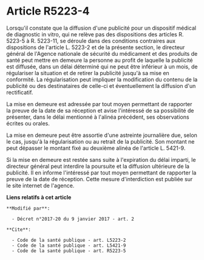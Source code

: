 # Article R5223-4

Lorsqu'il constate que la diffusion d'une publicité pour un dispositif médical de diagnostic in vitro, qui ne relève pas des
dispositions des articles R. 5223-5 à R. 5223-11, se déroule dans des conditions contraires aux dispositions de l'article L.
5223-2 et de la présente section, le directeur général de l'Agence nationale de sécurité du médicament et des produits de
santé peut mettre en demeure la personne au profit de laquelle la publicité est diffusée, dans un délai déterminé qui ne peut
être inférieur à un mois, de régulariser la situation et de retirer la publicité jusqu'à sa mise en conformité. La
régularisation peut impliquer la modification du contenu de la publicité ou des destinataires de celle-ci et éventuellement
la diffusion d'un rectificatif. 

La mise en demeure est adressée par tout moyen permettant de rapporter la preuve de la date de sa réception et avise
l'intéressé de sa possibilité de présenter, dans le délai mentionné à l'alinéa précédent, ses observations écrites ou
orales. 

La mise en demeure peut être assortie d'une astreinte journalière due, selon le cas, jusqu'à la régularisation ou au retrait
de la publicité. Son montant ne peut dépasser le montant fixé au deuxième alinéa de l'article L. 5421-9. 

Si la mise en demeure est restée sans suite à l'expiration du délai imparti, le directeur général peut interdire la poursuite
et la diffusion ultérieure de la publicité. Il en informe l'intéressé par tout moyen permettant de rapporter la preuve de la
date de réception. Cette mesure d'interdiction est publiée sur le site internet de l'agence.

**Liens relatifs à cet article**

	**Modifié par**:

	  - Décret n°2017-20 du 9 janvier 2017 - art. 2

	**Cite**:

	  - Code de la santé publique - art. L5223-2
	  - Code de la santé publique - art. L5421-9
	  - Code de la santé publique - art. R5223-5
